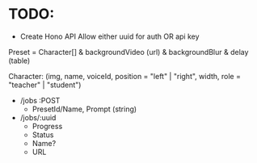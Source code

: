 # TODO:

- Create Hono API
  Allow either uuid for auth OR api key

Preset = Character[] & backgroundVideo (url) & backgroundBlur & delay (table)

Character: (img, name, voiceId, position = "left" | "right", width, role = "teacher" | "student")

- /jobs :POST
  - PresetId/Name, Prompt (string)
- /jobs/:uuid
  - Progress
  - Status
  - Name?
  - URL
